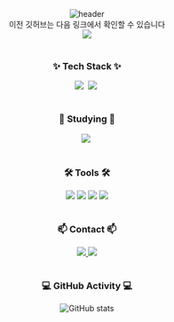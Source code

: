 <!--타이블 및 자기소개-->
<div align="center">
  <img src="https://capsule-render.vercel.app/api?type=rounded&color=timeGradient&text=Welcome%20to%20Fe's%20GitHub%20👋&animation=twinkling&fontSize=40&fontAlignY=50&fontAlign=50&height=180" alt="header" />
</div>

<div align="center">
  <div>이전 깃허브는 다음 링크에서 확인할 수 있습니다<div/>
  <a href="https://github.com/myhan601">
    <img src="https://img.shields.io/badge/GitHub-100000?style=for-the-badge&logo=github&logoColor=white"/>
  </a>
</div>

<br>

<!--내용 부분-->
<h3 align="center"> ✨ Tech Stack ✨ </h3>
<div align="center">
  <img src="https://img.shields.io/badge/iOS-000000?style=for-the-badge&logo=ios&logoColor=white" />&nbsp;
  <img src="https://img.shields.io/badge/Swift-FA7343?style=for-the-badge&logo=swift&logoColor=white" />&nbsp;
</div>

<br>

<h3 align="center"> 📖 Studying 📖</h3>
<div align="center">
  <img src="https://img.shields.io/badge/Flutter-02569B?style=for-the-badge&logo=flutter&logoColor=white" />&nbsp;
</div>

<br>

<h3 align="center"> 🛠 Tools 🛠</h3>
<div align="center">
  <img src="https://img.shields.io/badge/Xcode-007ACC?style=for-the-badge&logo=Xcode&logoColor=white" />
  <img src="https://img.shields.io/badge/Android_Studio-3DDC84?style=for-the-badge&logo=android-studio&logoColor=white" />
  <img src="https://img.shields.io/badge/iTerm2-000000?style=for-the-badge&logo=iterm2&logoColor=white" />
  <img src="https://img.shields.io/badge/Slack-4A154B?style=for-the-badge&logo=slack&logoColor=white" />
</div>

<br>

<h3 align="center"> 📫 Contact 📫 </h3>

<div align="center">
  <a href="mailto:myhan601@gmail.com">
    <img src="https://img.shields.io/badge/Gmail-D14836?style=for-the-badge&logo=gmail&logoColor=white"/>
  </a>
  <a href="https://velog.io/@myhan601">
    <img src="https://img.shields.io/badge/Velog-1EBC8F?style=for-the-badge&logo=velog&logoColor=white"/>
  </a>
<div>

<br>


<h3 align="center"> 💻 GitHub Activity 💻 </h3>
<div align="center">
  
  ![GitHub stats](https://github-readme-stats.vercel.app/api?username=pad601)
</div>

